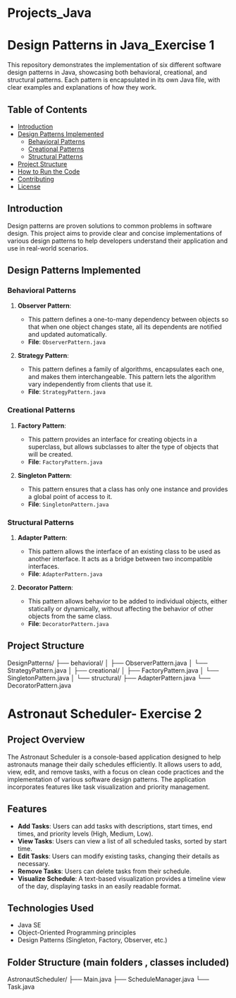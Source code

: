 # Projects_Java

# Design Patterns in Java_Exercise 1

This repository demonstrates the implementation of six different software design patterns in Java, showcasing both behavioral, creational, and structural patterns. Each pattern is encapsulated in its own Java file, with clear examples and explanations of how they work.

## Table of Contents
- [Introduction](#introduction)
- [Design Patterns Implemented](#design-patterns-implemented)
  - [Behavioral Patterns](#behavioral-patterns)
  - [Creational Patterns](#creational-patterns)
  - [Structural Patterns](#structural-patterns)
- [Project Structure](#project-structure)
- [How to Run the Code](#how-to-run-the-code)
- [Contributing](#contributing)
- [License](#license)

## Introduction
Design patterns are proven solutions to common problems in software design. This project aims to provide clear and concise implementations of various design patterns to help developers understand their application and use in real-world scenarios.

## Design Patterns Implemented

### Behavioral Patterns
1. **Observer Pattern**: 
   - This pattern defines a one-to-many dependency between objects so that when one object changes state, all its dependents are notified and updated automatically. 
   - **File**: `ObserverPattern.java`

2. **Strategy Pattern**:
   - This pattern defines a family of algorithms, encapsulates each one, and makes them interchangeable. This pattern lets the algorithm vary independently from clients that use it.
   - **File**: `StrategyPattern.java`

### Creational Patterns
1. **Factory Pattern**:
   - This pattern provides an interface for creating objects in a superclass, but allows subclasses to alter the type of objects that will be created.
   - **File**: `FactoryPattern.java`

2. **Singleton Pattern**:
   - This pattern ensures that a class has only one instance and provides a global point of access to it.
   - **File**: `SingletonPattern.java`

### Structural Patterns
1. **Adapter Pattern**:
   - This pattern allows the interface of an existing class to be used as another interface. It acts as a bridge between two incompatible interfaces.
   - **File**: `AdapterPattern.java`

2. **Decorator Pattern**:
   - This pattern allows behavior to be added to individual objects, either statically or dynamically, without affecting the behavior of other objects from the same class.
   - **File**: `DecoratorPattern.java`

## Project Structure

DesignPatterns/
├── behavioral/
│   ├── ObserverPattern.java
│   └── StrategyPattern.java
│
├── creational/
│   ├── FactoryPattern.java
│   └── SingletonPattern.java
│
└── structural/
    ├── AdapterPattern.java
    └── DecoratorPattern.java

# Astronaut Scheduler- Exercise 2

## Project Overview

The Astronaut Scheduler is a console-based application designed to help astronauts manage their daily schedules efficiently. It allows users to add, view, edit, and remove tasks, with a focus on clean code practices and the implementation of various software design patterns. The application incorporates features like task visualization and priority management.

## Features

- **Add Tasks**: Users can add tasks with descriptions, start times, end times, and priority levels (High, Medium, Low).
- **View Tasks**: Users can view a list of all scheduled tasks, sorted by start time.
- **Edit Tasks**: Users can modify existing tasks, changing their details as necessary.
- **Remove Tasks**: Users can delete tasks from their schedule.
- **Visualize Schedule**: A text-based visualization provides a timeline view of the day, displaying tasks in an easily readable format.

## Technologies Used

- Java SE
- Object-Oriented Programming principles
- Design Patterns (Singleton, Factory, Observer, etc.)

## Folder Structure (main folders , classes included)
AstronautScheduler/
├── Main.java 
├── ScheduleManager.java 
└── Task.java
